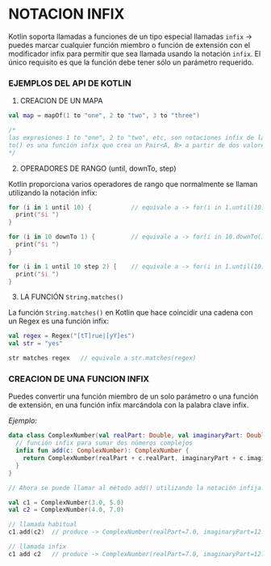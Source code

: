 
# NOTACION INFIX

Kotlin soporta llamadas a funciones de un tipo especial llamadas `infix` &rarr; puedes marcar cualquier función miembro
o función de extensión con el modificador infix para permitir que sea llamada usando la notación `infix`. El único
requisito es que la función debe tener sólo un parámetro requerido.

### EJEMPLOS DEL API DE KOTLIN

1. CREACION DE UN MAPA

  ```kotlin
  val map = mapOf(1 to "one", 2 to "two", 3 to "three")

  /* 
  las expresiones 1 to "one", 2 to "two", etc, son notaciones infix de las llamadas a funciones 1.to("one") y 2.to("two"), etc.
  to() es una función infix que crea un Pair<A, B> a partir de dos valores
  */
  ```

2. OPERADORES DE RANGO (until, downTo, step)

Kotlin proporciona varios operadores de rango que normalmente se llaman utilizando la notación infix:

```kotlin
for (i in 1 until 10) {	          // equivale a -> for(i in 1.until(10))
  print("$i ")
}

for (i in 10 downTo 1) {	      // equivale a -> for(i in 10.downTo(1))
  print("$i ")
}

for (i in 1 until 10 step 2) {    // equivale a -> for(i in 1.until(10).step(2))
  print("$i ")
}
```

3. LA FUNCIÓN `String.matches()`

La función `String.matches()` en Kotlin que hace coincidir una cadena con un Regex es una función infix:

```kotlin
val regex = Regex("[tT]rue|[yY]es")
val str = "yes"

str matches regex   // equivale a str.matches(regex)
```

### CREACION DE UNA FUNCION INFIX

Puedes convertir una función miembro de un solo parámetro o una función de extensión, en una función infix
marcándola con la palabra clave infix.

*Ejemplo:*

```kotlin
data class ComplexNumber(val realPart: Double, val imaginaryPart: Double) {
  // función infix para sumar dos números complejos
  infix fun add(c: ComplexNumber): ComplexNumber {
    return ComplexNumber(realPart + c.realPart, imaginaryPart + c.imaginaryPart)
  }
}

// Ahora se puede llamar al método add() utilizando la notación infija:

val c1 = ComplexNumber(3.0, 5.0)
val c2 = ComplexNumber(4.0, 7.0)

// llamada habitual
c1.add(c2)  // produce -> ComplexNumber(realPart=7.0, imaginaryPart=12.0)

// llamada infix
c1 add c2   // produce -> ComplexNumber(realPart=7.0, imaginaryPart=12.0)
```
